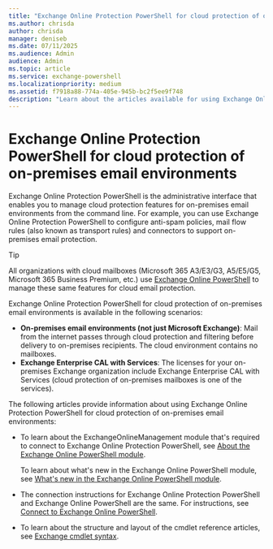 ```yaml
---
title: "Exchange Online Protection PowerShell for cloud protection of on-premises email environments"
ms.author: chrisda
author: chrisda
manager: deniseb
ms.date: 07/11/2025
ms.audience: Admin
audience: Admin
ms.topic: article
ms.service: exchange-powershell
ms.localizationpriority: medium
ms.assetid: f7918a88-774a-405e-945b-bc2f5ee9f748
description: "Learn about the articles available for using Exchange Online Protection PowerShell to manage cloud protection features for on-premises email environments."
---
```


# Exchange Online Protection PowerShell for cloud protection of on-premises email environments

Exchange Online Protection PowerShell is the administrative interface that enables you to manage cloud protection features for on-premises email environments from the command line. For example, you can use Exchange Online Protection PowerShell to configure anti-spam policies, mail flow rules (also known as transport rules) and connectors to support on-premises email protection.

> [!TIP]
> All organizations with cloud mailboxes (Microsoft 365 A3/E3/G3, A5/E5/G5, Microsoft 365 Business Premium, etc.) use [Exchange Online PowerShell](exchange-online-powershell.md) to manage these same features for cloud email protection.

Exchange Online Protection PowerShell for cloud protection of on-premises email environments is available in the following scenarios:

- **On-premises email environments (not just Microsoft Exchange)**: Mail from the internet passes through cloud protection and filtering before delivery to on-premises recipients. The cloud environment contains no mailboxes.
- **Exchange Enterprise CAL with Services**: The licenses for your on-premises Exchange organization include Exchange Enterprise CAL with Services (cloud protection of on-premises mailboxes is one of the services).

The following articles provide information about using Exchange Online Protection PowerShell for cloud protection of on-premises email environments:

- To learn about the ExchangeOnlineManagement module that's required to connect to Exchange Online Protection PowerShell, see [About the Exchange Online PowerShell module](exchange-online-powershell-v2.md).

  To learn about what's new in the Exchange Online PowerShell module, see [What's new in the Exchange Online PowerShell module](whats-new-in-the-exo-module.md).

- The connection instructions for Exchange Online Protection PowerShell and Exchange Online PowerShell are the same. For instructions, see [Connect to Exchange Online PowerShell](connect-to-exchange-online-powershell.md).

- To learn about the structure and layout of the cmdlet reference articles, see [Exchange cmdlet syntax](exchange-cmdlet-syntax.md).
